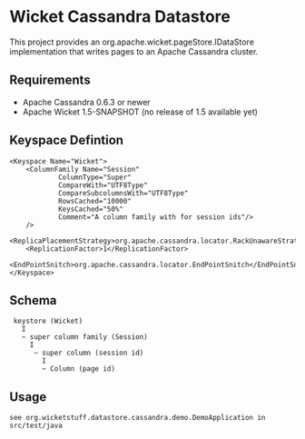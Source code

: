 Wicket Cassandra Datastore
==========================

This project provides an org.apache.wicket.pageStore.IDataStore implementation that writes pages to an Apache Cassandra cluster.


Requirements
------------
* Apache Cassandra 0.6.3 or newer
* Apache Wicket 1.5-SNAPSHOT (no release of 1.5 available yet)


Keyspace Defintion
------------------
	<Keyspace Name="Wicket">
		<ColumnFamily Name="Session"
				ColumnType="Super"
				CompareWith="UTF8Type"
				CompareSubcolumnsWith="UTF8Type"
				RowsCached="10000"
				KeysCached="50%"
				Comment="A column family with for session ids"/>
		/>
		<ReplicaPlacementStrategy>org.apache.cassandra.locator.RackUnawareStrategy</ReplicaPlacementStrategy>
		<ReplicationFactor>1</ReplicationFactor>
		<EndPointSnitch>org.apache.cassandra.locator.EndPointSnitch</EndPointSnitch>
	</Keyspace>

Schema
-----------------
     keystore (Wicket)
       I
       ~ super column family (Session)
         I
          ~ super column (session id)
            I
            ~ Column (page id)


Usage
-----
	see org.wicketstuff.datastore.cassandra.demo.DemoApplication in src/test/java
